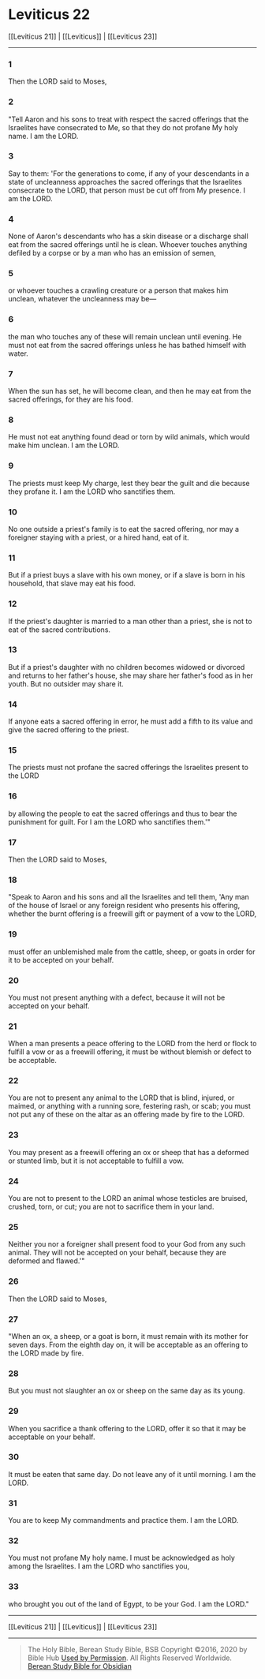 # Leviticus 22

[[Leviticus 21]] | [[Leviticus]] | [[Leviticus 23]]

---

### 1
Then the LORD said to Moses,

### 2
"Tell Aaron and his sons to treat with respect the sacred offerings that the Israelites have consecrated to Me, so that they do not profane My holy name. I am the LORD.

### 3
Say to them: 'For the generations to come, if any of your descendants in a state of uncleanness approaches the sacred offerings that the Israelites consecrate to the LORD, that person must be cut off from My presence. I am the LORD.

### 4
None of Aaron's descendants who has a skin disease or a discharge shall eat from the sacred offerings until he is clean. Whoever touches anything defiled by a corpse or by a man who has an emission of semen,

### 5
or whoever touches a crawling creature or a person that makes him unclean, whatever the uncleanness may be—

### 6
the man who touches any of these will remain unclean until evening. He must not eat from the sacred offerings unless he has bathed himself with water.

### 7
When the sun has set, he will become clean, and then he may eat from the sacred offerings, for they are his food.

### 8
He must not eat anything found dead or torn by wild animals, which would make him unclean. I am the LORD.

### 9
The priests must keep My charge, lest they bear the guilt and die because they profane it. I am the LORD who sanctifies them.

### 10
No one outside a priest's family is to eat the sacred offering, nor may a foreigner staying with a priest, or a hired hand, eat of it.

### 11
But if a priest buys a slave with his own money, or if a slave is born in his household, that slave may eat his food.

### 12
If the priest's daughter is married to a man other than a priest, she is not to eat of the sacred contributions.

### 13
But if a priest's daughter with no children becomes widowed or divorced and returns to her father's house, she may share her father's food as in her youth. But no outsider may share it.

### 14
If anyone eats a sacred offering in error, he must add a fifth to its value and give the sacred offering to the priest.

### 15
The priests must not profane the sacred offerings the Israelites present to the LORD

### 16
by allowing the people to eat the sacred offerings and thus to bear the punishment for guilt. For I am the LORD who sanctifies them.'"

### 17
Then the LORD said to Moses,

### 18
"Speak to Aaron and his sons and all the Israelites and tell them, 'Any man of the house of Israel or any foreign resident who presents his offering, whether the burnt offering is a freewill gift or payment of a vow to the LORD,

### 19
must offer an unblemished male from the cattle, sheep, or goats in order for it to be accepted on your behalf.

### 20
You must not present anything with a defect, because it will not be accepted on your behalf.

### 21
When a man presents a peace offering to the LORD from the herd or flock to fulfill a vow or as a freewill offering, it must be without blemish or defect to be acceptable.

### 22
You are not to present any animal to the LORD that is blind, injured, or maimed, or anything with a running sore, festering rash, or scab; you must not put any of these on the altar as an offering made by fire to the LORD.

### 23
You may present as a freewill offering an ox or sheep that has a deformed or stunted limb, but it is not acceptable to fulfill a vow.

### 24
You are not to present to the LORD an animal whose testicles are bruised, crushed, torn, or cut; you are not to sacrifice them in your land.

### 25
Neither you nor a foreigner shall present food to your God from any such animal. They will not be accepted on your behalf, because they are deformed and flawed.'"

### 26
Then the LORD said to Moses,

### 27
"When an ox, a sheep, or a goat is born, it must remain with its mother for seven days. From the eighth day on, it will be acceptable as an offering to the LORD made by fire.

### 28
But you must not slaughter an ox or sheep on the same day as its young.

### 29
When you sacrifice a thank offering to the LORD, offer it so that it may be acceptable on your behalf.

### 30
It must be eaten that same day. Do not leave any of it until morning. I am the LORD.

### 31
You are to keep My commandments and practice them. I am the LORD.

### 32
You must not profane My holy name. I must be acknowledged as holy among the Israelites. I am the LORD who sanctifies you,

### 33
who brought you out of the land of Egypt, to be your God. I am the LORD."

---

[[Leviticus 21]] | [[Leviticus]] | [[Leviticus 23]]

---

> The Holy Bible, Berean Study Bible, BSB
> Copyright &copy;2016, 2020 by Bible Hub
> [Used by Permission](https://berean.bible/terms.htm). All Rights Reserved Worldwide.
> [Berean Study Bible for Obsidian](https://github.com/gapmiss/berean-study-bible-for-obsidian)</small>

